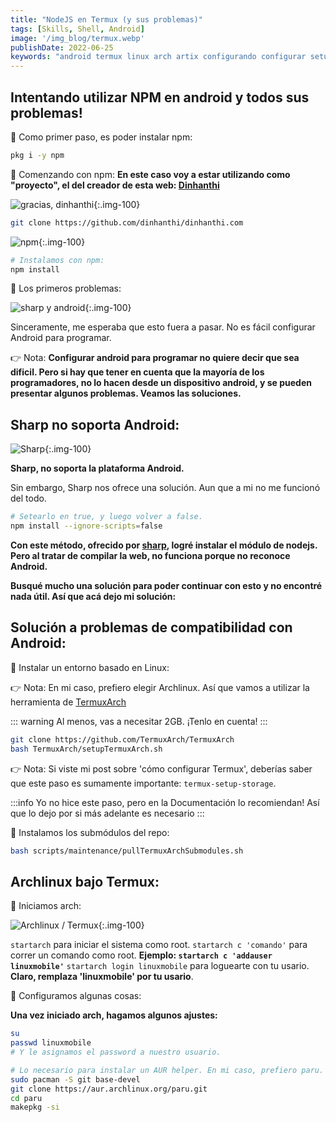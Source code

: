 ```yaml
---
title: "NodeJS en Termux (y sus problemas)"
tags: [Skills, Shell, Android]
image: '/img_blog/termux.webp'
publishDate: 2022-06-25
keywords: "android termux linux arch artix configurando configurar setup programar programming hub fullstack developer learning how to ide IDE myTermux ohmyzsh zsh bat cat cava ncmpcpp mpd mpc mpv firefox develop developing programando tablet samsung xiaomi tab galaxy nodejs npm nvm"
---
```


## Intentando utilizar NPM en android y todos sus problemas!

🔅 Como primer paso, es poder instalar npm:

~~~ bash
pkg i -y npm
~~~

🔅 Comenzando con npm:
__En este caso voy a estar utilizando como "proyecto", el del creador de esta web: [Dinhanthi](https://dinhanhthi.com/)__

![gracias, dinhanthi](https://i.imgur.com/VwQj4S9.png){:.img-100}

~~~ bash
git clone https://github.com/dinhanthi/dinhanthi.com
~~~

![npm](https://i.imgur.com/Z7UJI5O.png){:.img-100}

~~~ bash
# Instalamos con npm:
npm install
~~~

🔅 Los primeros problemas:

![sharp y android](https://i.imgur.com/1clXnIP.png){:.img-100}

<a>Sinceramente, me esperaba que esto fuera a pasar. No es fácil configurar Android para programar.</a>

👉 Nota: <strong>Configurar android para programar no quiere decir que sea dificil. Pero si hay que tener en cuenta que la mayoría de los programadores, no lo hacen desde un dispositivo android, y se pueden presentar algunos problemas. Veamos las soluciones.</strong>

## Sharp no soporta Android:

![Sharp](https://i.imgur.com/E3DExxc.png){:.img-100}

__Sharp, no soporta la plataforma Android.__

Sin embargo, Sharp nos ofrece una solución. <a>Aun que a mi no me funcionó del todo.</a>

~~~ bash
# Setearlo en true, y luego volver a false.
npm install --ignore-scripts=false
~~~

__Con este método, ofrecido por [sharp](https://sharp.pixelplumbing.com/install), logré instalar el módulo de nodejs. Pero al tratar de compilar la web, no funciona porque no reconoce Android.__

<strong>Busqué mucho una solución para poder continuar con esto y no encontré nada útil. Así que acá dejo mi solución:</strong>

## Solución a problemas de compatibilidad con Android:

🔅 Instalar un entorno basado en Linux:

👉 Nota: En mi caso, prefiero elegir Archlinux. Así que vamos a utilizar la herramienta de [TermuxArch](https://github.com/TermuxArch/TermuxArch)

::: warning
Al menos, vas a necesitar 2GB. ¡Tenlo en cuenta!
:::

~~~ bash
git clone https://github.com/TermuxArch/TermuxArch
bash TermuxArch/setupTermuxArch.sh
~~~

👉 Nota: Si viste mi post sobre 'cómo configurar Termux', deberías saber que este paso es sumamente importante: `termux-setup-storage`.


:::info
Yo no hice este paso, pero en la Documentación lo recomiendan! Así que lo dejo por si más adelante es necesario
:::

🔅 Instalamos los submódulos del repo:

~~~ bash
bash scripts/maintenance/pullTermuxArchSubmodules.sh
~~~

## Archlinux bajo Termux:

🔅 Iniciamos arch:

![Archlinux / Termux](https://i.imgur.com/kJsmTvf.png){:.img-100}

`startarch` para iniciar el sistema como root. 
`startarch c 'comando'` para correr un comando como root. __Ejemplo: `startarch c 'addauser linuxmobile'`__
`startarch login linuxmobile` para loguearte con tu usario. __Claro, remplaza 'linuxmobile' por tu usario__.

🔅 Configuramos algunas cosas:

__Una vez iniciado arch, hagamos algunos ajustes:__

~~~ bash
su
passwd linuxmobile
# Y le asignamos el password a nuestro usuario.
~~~

~~~ bash
# Lo necesario para instalar un AUR helper. En mi caso, prefiero paru.
sudo pacman -S git base-devel
git clone https://aur.archlinux.org/paru.git
cd paru
makepkg -si
~~~